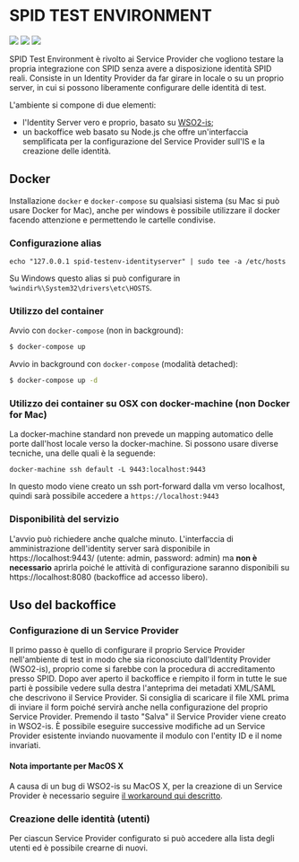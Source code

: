 # SPID TEST ENVIRONMENT

[![](https://images.microbadger.com/badges/version/italia/spid-testenv-backoffice.svg)](https://microbadger.com/images/italia/spid-testenv-backoffice "Get your own version badge on microbadger.com") [![](https://images.microbadger.com/badges/image/italia/spid-testenv-backoffice.svg)](https://microbadger.com/images/italia/spid-testenv-backoffice "Get your own image badge on microbadger.com") [![](https://img.shields.io/github/issues/italia/spid-testenv.svg)](https://github.com/italia/spid-testenv/issues "Issue tracker")

SPID Test Environment è rivolto ai Service Provider che vogliono testare la propria integrazione con SPID senza avere a disposizione identità SPID reali.
Consiste in un Identity Provider da far girare in locale o su un proprio server, in cui si possono liberamente configurare delle identità di test.

L'ambiente si compone di due elementi:
* l'Identity Server vero e proprio, basato su [WSO2-is](https://github.com/wso2/product-is);
* un backoffice web basato su Node.js che offre un'interfaccia semplificata per la configurazione del Service Provider sull'IS e la creazione delle identità.

## Docker

Installazione `docker` e `docker-compose` su qualsiasi sistema (su Mac si può usare Docker for Mac), anche per windows è possibile utilizzare il docker facendo attenzione e permettendo le cartelle condivise.

### Configurazione alias

```
echo "127.0.0.1 spid-testenv-identityserver" | sudo tee -a /etc/hosts
```

Su Windows questo alias si può configurare in `%windir%\System32\drivers\etc\HOSTS`.

### Utilizzo del container

Avvio con `docker-compose` (non in background):

```bash
$ docker-compose up
```

Avvio in background con `docker-compose` (modalità detached):

```bash
$ docker-compose up -d
```

### Utilizzo dei container su OSX con docker-machine (non Docker for Mac)

La docker-machine standard non prevede un mapping automatico delle porte dall'host locale verso la docker-machine.
Si possono usare diverse tecniche, una delle quali è la seguende:

```
docker-machine ssh default -L 9443:localhost:9443
```

In questo modo viene creato un ssh port-forward dalla vm verso localhost, quindi sarà possibile accedere a `https://localhost:9443`

### Disponibilità del servizio

L'avvio può richiedere anche qualche minuto.
L'interfaccia di amministrazione dell'identity server sarà disponibile in https://localhost:9443/ (utente: admin, password: admin)
ma **non è necessario** aprirla poiché le attività di configurazione saranno disponibili su https://localhost:8080 (backoffice ad accesso libero).

## Uso del backoffice

### Configurazione di un Service Provider

Il primo passo è quello di configurare il proprio Service Provider nell'ambiente di test in modo che sia riconosciuto dall'Identity Provider (WSO2-is), proprio come si farebbe con la procedura di accreditamento presso SPID.
Dopo aver aperto il backoffice e riempito il form in tutte le sue parti è possibile vedere sulla destra l'anteprima dei metadati XML/SAML che descrivono il Service Provider. Si consiglia di scaricare il file XML prima di inviare il form poiché servirà anche nella configurazione del proprio Service Provider. Premendo il tasto "Salva" il Service Provider viene creato in WSO2-is.
È possibile eseguire successive modifiche ad un Service Provider esistente inviando nuovamente il modulo con l'entity ID e il nome invariati.

#### Nota importante per MacOS X

A causa di un bug di WSO2-is su MacOS X, per la creazione di un Service Provider è necessario seguire [il workaround qui descritto](https://github.com/italia/spid-testenv/issues/1#issuecomment-334537881).

### Creazione delle identità (utenti)

Per ciascun Service Provider configurato si può accedere alla lista degli utenti ed è possibile crearne di nuovi.
